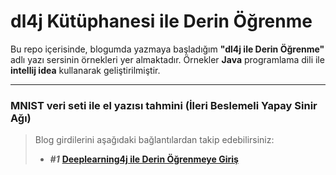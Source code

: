 dl4j Kütüphanesi ile Derin Öğrenme
=============================


Bu repo içerisinde, blogumda yazmaya başladığım **"dl4j ile Derin Öğrenme"** adlı yazı sersinin örnekleri yer almaktadır. Örnekler <i class="icon-coffee"></i> **Java** programlama dili ile <i class="icon-cog"></i> **intellij idea**  kullanarak geliştirilmiştir.

----------



### MNIST veri seti ile el yazısı tahmini (İleri Beslemeli Yapay Sinir Ağı)





> Blog girdilerini aşağıdaki bağlantılardan takip edebilirsiniz:
> - ***#1*** [**Deeplearning4j ile Derin Öğrenmeye Giriş** ][1] 




  [1]: http://mesutpiskin.com/blog/deeplearning4j-ile-derin-ogrenmeye-giris.html


